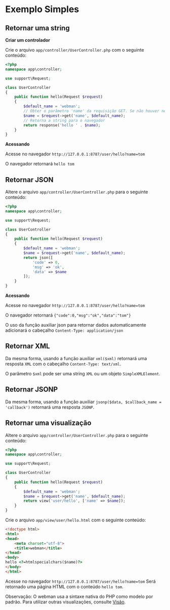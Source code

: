 # Exemplo Simples

## Retornar uma string
**Criar um controlador**

Crie o arquivo `app/controller/UserController.php` com o seguinte conteúdo:

```php
<?php
namespace app\controller;

use support\Request;

class UserController
{
    public function hello(Request $request)
    {
        $default_name = 'webman';
        // Obter o parâmetro 'name' da requisição GET. Se não houver nenhum parâmetro 'name' passado, retorna $default_name
        $name = $request->get('name', $default_name);
        // Retorna a string para o navegador
        return response('hello ' . $name);
    }
}
```

**Acessando**

Acesse no navegador `http://127.0.0.1:8787/user/hello?name=tom`

O navegador retornará `hello tom`

## Retornar JSON
Altere o arquivo `app/controller/UserController.php` para o seguinte conteúdo:

```php
<?php
namespace app\controller;

use support\Request;

class UserController
{
    public function hello(Request $request)
    {
        $default_name = 'webman';
        $name = $request->get('name', $default_name);
        return json([
            'code' => 0, 
            'msg' => 'ok', 
            'data' => $name
        ]);
    }
}
```

**Acessando**

Acesse no navegador `http://127.0.0.1:8787/user/hello?name=tom`

O navegador retornará `{"code":0,"msg":"ok","data":"tom"}`

O uso da função auxiliar json para retornar dados automaticamente adicionará o cabeçalho `Content-Type: application/json`

## Retornar XML
Da mesma forma, usando a função auxiliar `xml($xml)` retornará uma resposta `XML` com o cabeçalho `Content-Type: text/xml`.

O parâmetro `$xml` pode ser uma string `XML` ou um objeto `SimpleXMLElement`.

## Retornar JSONP
Da mesma forma, usando a função auxiliar `jsonp($data, $callback_name = 'callback')` retornará uma resposta `JSONP`.

## Retornar uma visualização
Altere o arquivo `app/controller/UserController.php` para o seguinte conteúdo:

```php
<?php
namespace app\controller;

use support\Request;

class UserController
{
    public function hello(Request $request)
    {
        $default_name = 'webman';
        $name = $request->get('name', $default_name);
        return view('user/hello', ['name' => $name]);
    }
}
```

Crie o arquivo `app/view/user/hello.html` com o seguinte conteúdo:

```html
<!doctype html>
<html>
<head>
    <meta charset="utf-8">
    <title>webman</title>
</head>
<body>
hello <?=htmlspecialchars($name)?>
</body>
</html>
```

Acesse no navegador `http://127.0.0.1:8787/user/hello?name=tom`
Será retornado uma página HTML com o conteúdo `hello tom`.

Observação: O webman usa a sintaxe nativa do PHP como modelo por padrão. Para utilizar outras visualizações, consulte [Visão](view.md).
